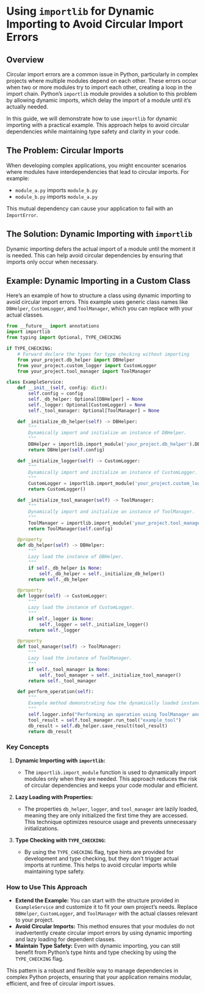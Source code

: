 # Using `importlib` for Dynamic Importing to Avoid Circular Import Errors

## Overview

Circular import errors are a common issue in Python, particularly in complex projects where multiple modules depend on each other. These errors occur when two or more modules try to import each other, creating a loop in the import chain. Python’s `importlib` module provides a solution to this problem by allowing dynamic imports, which delay the import of a module until it’s actually needed.

In this guide, we will demonstrate how to use `importlib` for dynamic importing with a practical example. This approach helps to avoid circular dependencies while maintaining type safety and clarity in your code.

## The Problem: Circular Imports

When developing complex applications, you might encounter scenarios where modules have interdependencies that lead to circular imports. For example:

- `module_a.py` imports `module_b.py`
- `module_b.py` imports `module_a.py`

This mutual dependency can cause your application to fail with an `ImportError`.

## The Solution: Dynamic Importing with `importlib`

Dynamic importing defers the actual import of a module until the moment it is needed. This can help avoid circular dependencies by ensuring that imports only occur when necessary.

## Example: Dynamic Importing in a Custom Class

Here’s an example of how to structure a class using dynamic importing to avoid circular import errors. This example uses generic class names like `DBHelper`, `CustomLogger`, and `ToolManager`, which you can replace with your actual classes.

```python
from __future__ import annotations
import importlib
from typing import Optional, TYPE_CHECKING

if TYPE_CHECKING:
    # Forward declare the types for type checking without importing
    from your_project.db_helper import DBHelper
    from your_project.custom_logger import CustomLogger
    from your_project.tool_manager import ToolManager

class ExampleService:
    def __init__(self, config: dict):
        self.config = config
        self._db_helper: Optional[DBHelper] = None
        self._logger: Optional[CustomLogger] = None
        self._tool_manager: Optional[ToolManager] = None

    def _initialize_db_helper(self) -> DBHelper:
        """
        Dynamically import and initialize an instance of DBHelper.
        """
        DBHelper = importlib.import_module('your_project.db_helper').DBHelper
        return DBHelper(self.config)

    def _initialize_logger(self) -> CustomLogger:
        """
        Dynamically import and initialize an instance of CustomLogger.
        """
        CustomLogger = importlib.import_module('your_project.custom_logger').CustomLogger
        return CustomLogger()

    def _initialize_tool_manager(self) -> ToolManager:
        """
        Dynamically import and initialize an instance of ToolManager.
        """
        ToolManager = importlib.import_module('your_project.tool_manager').ToolManager
        return ToolManager(self.config)

    @property
    def db_helper(self) -> DBHelper:
        """
        Lazy load the instance of DBHelper.
        """
        if self._db_helper is None:
            self._db_helper = self._initialize_db_helper()
        return self._db_helper

    @property
    def logger(self) -> CustomLogger:
        """
        Lazy load the instance of CustomLogger.
        """
        if self._logger is None:
            self._logger = self._initialize_logger()
        return self._logger

    @property
    def tool_manager(self) -> ToolManager:
        """
        Lazy load the instance of ToolManager.
        """
        if self._tool_manager is None:
            self._tool_manager = self._initialize_tool_manager()
        return self._tool_manager

    def perform_operation(self):
        """
        Example method demonstrating how the dynamically loaded instances can be used.
        """
        self.logger.info("Performing an operation using ToolManager and DBHelper.")
        tool_result = self.tool_manager.run_tool("example_tool")
        db_result = self.db_helper.save_result(tool_result)
        return db_result
```

### Key Concepts

1. **Dynamic Importing with `importlib`:**
   - The `importlib.import_module` function is used to dynamically import modules only when they are needed. This approach reduces the risk of circular dependencies and keeps your code modular and efficient.

2. **Lazy Loading with Properties:**
   - The properties `db_helper`, `logger`, and `tool_manager` are lazily loaded, meaning they are only initialized the first time they are accessed. This technique optimizes resource usage and prevents unnecessary initializations.

3. **Type Checking with `TYPE_CHECKING`:**
   - By using the `TYPE_CHECKING` flag, type hints are provided for development and type checking, but they don't trigger actual imports at runtime. This helps to avoid circular imports while maintaining type safety.

### How to Use This Approach

- **Extend the Example:** You can start with the structure provided in `ExampleService` and customize it to fit your own project’s needs. Replace `DBHelper`, `CustomLogger`, and `ToolManager` with the actual classes relevant to your project.
- **Avoid Circular Imports:** This method ensures that your modules do not inadvertently create circular import errors by using dynamic importing and lazy loading for dependent classes.
- **Maintain Type Safety:** Even with dynamic importing, you can still benefit from Python’s type hints and type checking by using the `TYPE_CHECKING` flag.

This pattern is a robust and flexible way to manage dependencies in complex Python projects, ensuring that your application remains modular, efficient, and free of circular import issues.
